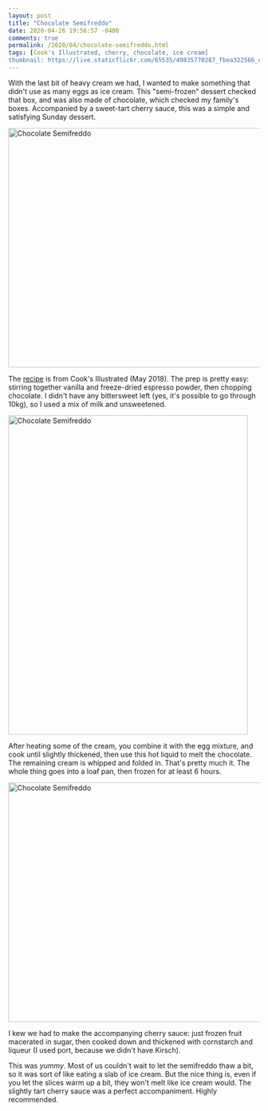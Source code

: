 ```yaml
---
layout: post
title: "Chocolate Semifreddo"
date: 2020-04-26 19:56:57 -0400
comments: true
permalink: /2020/04/chocolate-semifreddo.html
tags: [Cook's Illustrated, cherry, chocolate, ice cream]
thumbnail: https://live.staticflickr.com/65535/49835770287_fbea322566_q.jpg
---
```


With the last bit of heavy cream we had, I wanted to make something
that didn't use as many eggs as ice cream. This "semi-frozen" dessert
checked that box, and was also made of chocolate, which checked my
family's boxes.  Accompanied by a sweet-tart cherry sauce, this was
a simple and satisfying Sunday dessert.

<a data-flickr-embed="true" href="https://www.flickr.com/photos/gnuf/49834931653/in/dateposted/" title="Chocolate Semifreddo"><img src="https://live.staticflickr.com/65535/49834931653_9b8ab0f08b_z.jpg" width="640" height="480" alt="Chocolate Semifreddo"></a><script async src="//embedr.flickr.com/assets/client-code.js" charset="utf-8"></script>

The [recipe](https://www.cooksillustrated.com/recipes/10913-chocolate-semifreddo)
is from Cook's Illustrated (May 2018). The prep is pretty easy: stirring together
vanilla and freeze-dried espresso powder, then chopping chocolate. I didn't have
any bittersweet left (yes, it's possible to go through 10kg), so I used a mix
of milk and unsweetened.

<a data-flickr-embed="true" href="https://www.flickr.com/photos/gnuf/49835770522/in/photostream/" title="Chocolate Semifreddo"><img src="https://live.staticflickr.com/65535/49835770522_4e991e71b0_z.jpg" width="480" height="640" alt="Chocolate Semifreddo"></a><script async src="//embedr.flickr.com/assets/client-code.js" charset="utf-8"></script>

After heating some of the cream, you combine it with the egg mixture,
and cook until slightly thickened, then use this hot liquid to melt
the chocolate. The remaining cream is whipped and folded in.
That's pretty much it. The whole thing goes into a loaf pan,
then frozen for at least 6 hours.

<a data-flickr-embed="true" href="https://www.flickr.com/photos/gnuf/49835770287/in/photostream/" title="Chocolate Semifreddo"><img src="https://live.staticflickr.com/65535/49835770287_fbea322566_z.jpg" width="640" height="480" alt="Chocolate Semifreddo"></a><script async src="//embedr.flickr.com/assets/client-code.js" charset="utf-8"></script>

I kew we had to make the accompanying cherry sauce: just frozen fruit
macerated in sugar, then cooked down and thickened with cornstarch
and liqueur (I used port, because we didn't have Kirsch).

This was _yummy_. Most of us couldn't wait to let the semifreddo thaw a
bit, so it was sort of like eating a slab of ice cream. But the nice
thing is, even if you let the slices warm up a bit, they won't melt
like ice cream would. The slightly tart cherry sauce was a perfect
accompaniment. Highly recommended.
